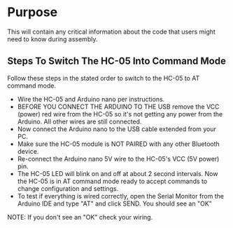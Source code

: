# Purpose

This will contain any critical information about the code that users might need to know during assembly.

## Steps To Switch The HC-05 Into Command Mode

Follow these steps in the stated order to switch to the HC-05 to AT command mode.

- Wire the HC-05 and Arduino nano per instructions.
- BEFORE YOU CONNECT THE ARDUINO TO THE USB remove the VCC (power) red wire from the HC-05 so it's not getting any power from the Arduino. All other wires are still connected.
- Now connect the Arduino nano to the USB cable extended from your PC.
- Make sure the HC-05 module is NOT PAIRED with any other Bluetooth device.
- Re-connect the Arduino nano 5V wire to the HC-05's VCC (5V power) pin.
- The HC-05 LED will blink on and off at about 2 second intervals. Now the HC-05 is in AT command mode ready to accept commands to change configuration and settings.
- To test if everything is wired correctly, open the Serial Monitor from the Arduino IDE and type "AT" and click SEND. You should see an "OK"

NOTE: If you don't see an "OK" check your wiring.
